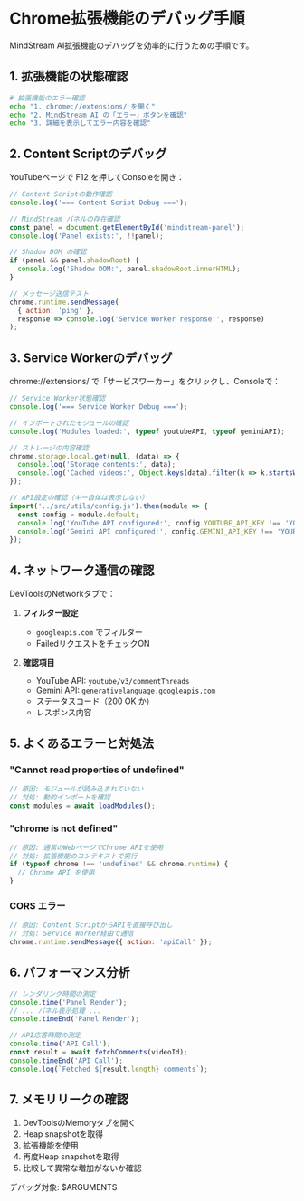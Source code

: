 # Chrome拡張機能のデバッグ手順

MindStream AI拡張機能のデバッグを効率的に行うための手順です。

## 1. 拡張機能の状態確認

```bash
# 拡張機能のエラー確認
echo "1. chrome://extensions/ を開く"
echo "2. MindStream AI の「エラー」ボタンを確認"
echo "3. 詳細を表示してエラー内容を確認"
```

## 2. Content Scriptのデバッグ

YouTubeページで F12 を押してConsoleを開き：

```javascript
// Content Scriptの動作確認
console.log('=== Content Script Debug ===');

// MindStream パネルの存在確認
const panel = document.getElementById('mindstream-panel');
console.log('Panel exists:', !!panel);

// Shadow DOM の確認
if (panel && panel.shadowRoot) {
  console.log('Shadow DOM:', panel.shadowRoot.innerHTML);
}

// メッセージ送信テスト
chrome.runtime.sendMessage(
  { action: 'ping' },
  response => console.log('Service Worker response:', response)
);
```

## 3. Service Workerのデバッグ

chrome://extensions/ で「サービスワーカー」をクリックし、Consoleで：

```javascript
// Service Worker状態確認
console.log('=== Service Worker Debug ===');

// インポートされたモジュールの確認
console.log('Modules loaded:', typeof youtubeAPI, typeof geminiAPI);

// ストレージの内容確認
chrome.storage.local.get(null, (data) => {
  console.log('Storage contents:', data);
  console.log('Cached videos:', Object.keys(data).filter(k => k.startsWith('analysis_')));
});

// API設定の確認（キー自体は表示しない）
import('../src/utils/config.js').then(module => {
  const config = module.default;
  console.log('YouTube API configured:', config.YOUTUBE_API_KEY !== 'YOUR_YOUTUBE_API_KEY');
  console.log('Gemini API configured:', config.GEMINI_API_KEY !== 'YOUR_GEMINI_API_KEY');
});
```

## 4. ネットワーク通信の確認

DevToolsのNetworkタブで：

1. **フィルター設定**
   - `googleapis.com` でフィルター
   - FailedリクエストをチェックON

2. **確認項目**
   - YouTube API: `youtube/v3/commentThreads`
   - Gemini API: `generativelanguage.googleapis.com`
   - ステータスコード（200 OK か）
   - レスポンス内容

## 5. よくあるエラーと対処法

### "Cannot read properties of undefined"
```javascript
// 原因: モジュールが読み込まれていない
// 対処: 動的インポートを確認
const modules = await loadModules();
```

### "chrome is not defined"
```javascript
// 原因: 通常のWebページでChrome APIを使用
// 対処: 拡張機能のコンテキストで実行
if (typeof chrome !== 'undefined' && chrome.runtime) {
  // Chrome API を使用
}
```

### CORS エラー
```javascript
// 原因: Content ScriptからAPIを直接呼び出し
// 対処: Service Worker経由で通信
chrome.runtime.sendMessage({ action: 'apiCall' });
```

## 6. パフォーマンス分析

```javascript
// レンダリング時間の測定
console.time('Panel Render');
// ... パネル表示処理 ...
console.timeEnd('Panel Render');

// API応答時間の測定
console.time('API Call');
const result = await fetchComments(videoId);
console.timeEnd('API Call');
console.log(`Fetched ${result.length} comments`);
```

## 7. メモリリークの確認

1. DevToolsのMemoryタブを開く
2. Heap snapshotを取得
3. 拡張機能を使用
4. 再度Heap snapshotを取得
5. 比較して異常な増加がないか確認

デバッグ対象: $ARGUMENTS